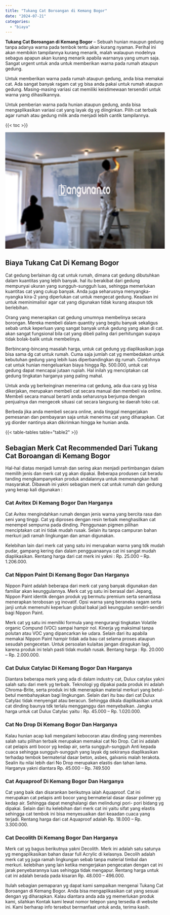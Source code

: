 ```yaml
---
title: "Tukang Cat Boroangan di Kemang Bogor"
date: "2024-07-21"
categories: 
  - "biaya"
---
```


**Tukang Cat Boroangan di Kemang Bogor** – Sebuah hunian maupun gedung tanpa adanya warna pada tembok tentu akan kurang nyaman. Perihal ini akan membikin tampilannya kurang menarik, malah walaupun modelnya sebagus apapun akan kurang menarik apabila warnanya yang umum saja. Sangat urgent untuk anda untuk memberikan warna pada rumah ataupun gedung.

Untuk memberikan warna pada rumah ataupun gedung, anda bisa memakai cat. Ada sangat banyak ragam cat yg bisa anda pakai untuk rumah ataupun gedung. Masing-masing variasi cat memiliki keistimewaan tersendiri untuk warna yang dihasilkannya.

Untuk pemberian warna pada hunian ataupun gedung, anda bisa mengaplikasikan variasi cat yang layak dg yg diinginkan. Pilih cat terbaik agar rumah atau gedung milik anda menjadi lebih cantik tampilannya.

{{< toc >}}

![Tukang Cat Boroangan di Kemang Bogor](/images/jasa-cat-murah31.png)

## Biaya Tukang Cat Di Kemang Bogor

Cat gedung berlainan dg cat untuk rumah, dimana cat gedung dibutuhkan dalam kuantitas yang lebih banyak. hal itu berakibat dari gedung mempunyai ukuran yang sungguh-sungguh luas, sehingga memerlukan kuantitas cat yang cukup banyak. Anda juga seharusnya menyangka-nyangka kira-2 yang diperlukan cat untuk mengecat gedung. Keadaan ini untuk meminimalisir agar cat yang digunakan tidak kurang ataupun tdk berlebihan.

Orang yang menerapkan cat gedung umumnya membelinya secara borongan. Mereka membeli dalam quantity yang begitu banyak sekaligus sebab untuk keperluan yang sangat banyak untuk gedung yang akan di cat. akan sangat fungsional bila cat yang dibeli paling dari perhitungan supaya tidak bolak-balik untuk membelinya.

Berbincang-bincang masalah harga, untuk cat gedung yg diaplikasikan juga bisa sama dg cat untuk rumah. Cuma saja jumlah cat yg membedakan untuk kebutuhan gedung yang lebih luas diperbandingkan dg rumah. Contohnya cat untuk hunian mengeluarkan biaya hingga Rp. 500.000, untuk cat gedung dapat mencapai jutaan rupiah. Hal inilah yg menciptakan cat gedung tingkatan harganya yang paling mahal.

Untuk anda yg berkeinginan menerima cat gedung, ada dua cara yg bisa dikerjakan, merupakan membeli cat secara manual dan membeli via online. Membeli secara manual berarti anda seharusnya berjumpa dengan penjualnya dan mengecek situasi cat secara langsung ke daerah toko cat.

Berbeda jika anda membeli secara online, anda tinggal mengerjakan pemesanan dan pembayaran saja untuk menerima cat yang diharapkan. Cat yg diorder nantinya akan dikirimkan hingga ke hunian anda.

{{< table-tables table="table2" >}}

## Sebagian Merk Cat Recommended Dari Tukang Cat Boroangan di Kemang Bogor

Hal-hal diatas menjadi lumrah dan sering akan menjadi pertimbangan dalam memilih jenis dan merk cat yg akan dipakai. Beberapa produsen cat beradu tanding mengkampanyekan produk andalannya untuk memenangkan hati masyarakat. Dibawah ini yakni sebagian merk cat untuk rumah dan gedung yang kerap kali digunakan :

### Cat Avitex Di Kemang Bogor Dan Harganya

Cat Avitex mengindahkan rumah dengan jenis warna yang bercita rasa dan seni yang tinggi. Cat yg diproses dengan resin terbaik menghasilkan cat menempel sempurna pada dinding. Penggunaan pigmen pilihan menciptakan cat ini tidak mudah rusak. Selain itu tanpa campuran bahan merkuri jadi ramah lingkungan dan aman digunakan.

Kelebihan lain dari merk cat yang satu ini merupakan warna yang tdk mudah pudar, gampang kering dan dalam pengguanaanya cat ini sangat mudah diaplikasikan. Rentang harga dari cat merk ini yakni : Rp. 25.000 – Rp. 1.206.000.

### Cat Nippon Paint Di Kemang Bogor Dan Harganya

Nippon Paint adalah beberapa dari merk cat yang banyak digunakan dan familiar akan keunggulannya. Merk cat yg satu ini berasal dari Jepang, Nippon Paint identik dengan produk yg bermutu premium serta senantiasa menerapkan terobosan yg inovatif. Opsi warna yang beraneka ragam serta janji untuk memenuhi keperluan global bakal jadi keunggulan sendiri-sendiri bagi Nippon Paint.

Merk cat yg satu ini memiliki formula yang mengurangi tingkatan Volatile organic Compund (VOC) sampai hampir nol. Kinerja yg maksimal tanpa polutan atau VOC yang dipancarkan ke udara. Selain dari itu apabila memakai Nippon Paint hampir tidak ada bau cat selama proses ataupun sesudah pengecetan. Untuk persoalan kulaitas jangan diragukan lagi, karena produk ini telah pasti tidak mudah rusak. Bentang harga : Rp. 20.000 – Rp. 2.000.000.

### Cat Dulux Catylac Di Kemang Bogor Dan Harganya

Diantara beberapa merk yang ada di dalam industry cat, Dulux catylax yakni salah satu dari merk yg terbaik. Teknologi yg dipakai pada produk ini adalah Chroma-Brite, serta produk ini tdk menerapkan material merkuri yang betul-betul membahayakan bagi lingkungan. Selain dari itu bau dari cat Dulux Catylac tidak menyengat atau beracun. Sehingga dikala diaplikasikan untuk cat dinding baunya tdk terlalu mengganggu dan menyebalkan. Jangka harga untuk cat Dulux Catylac yaitu : Rp. 45.000 – Rp. 1.020.000.

### Cat No Drop Di Kemang Bogor Dan Harganya

Kalau hunian acap kali mengalami kebocoran atau dinding yang merembes salah satu pilihan terbaik merupakan memakai cat No Drop. Cat ini adalah cat pelapis anti bocor yg kedap air, serta sungguh-sungguh Anti kepada cuaca sehingga sungguh-sungguh yang layak dg sekiranya diaplikasikan terhadap tembok bermaterial dasar beton, asbes, galvanis malah terakota. Sealin itu nilai lebih dari No Drop merupakan elastis dan tahan lama. Harganya yakni diantara Rp. 45.000 – Rp. 749.500

### Cat Aquaproof Di Kemang Bogor Dan Harganya

Cat yang baik dan disarankan berikutnya ialah Aquaproof. Cat ini merupakan cat pelapis anti bocor yang bermaterial dasar dasar polimer yg kedap air. Sehingga dapat menghalangi dan melindungi pori- pori bidang yg dipakai. Selain dari itu kelebihan dari merk cat ini yaitu sifat yang elastis sehingga cat tembok ini bisa menyesuaikan dari keaadan cuaca yang terjadi. Rentang harga dari cat Aquaproof adalah Rp. 18.000 – Rp. 3.300.000.

### Cat Decolith Di Kemang Bogor Dan Harganya

Merk cat yg bagus berikutnya yakni Decolith. Merk ini adalah satu satunya yg mengaplikasikan bahan dasar full Acrylic di kelasnya. Decolih adalah merk cat yg juga ramah lingkungan sebab tanpa material timbal dan merkuri. kelebihan yang lain ketika mengerjakan pengecatan dengan cat ini jarak penyebarannya luas sehingga tidak mengapur. Rentang harga untuk cat ini adalah berada pada kisaran Rp. 48.000 – 496.000.

Itulah sebagian pemaparan yg dapat kami sampaikan mengenai Tukang Cat Boroangan di Kemang Bogor. Anda bisa mengaplikasikan cat yang sesuai dengan yg diharapkan. Kalau diantara anda ada yg memerlukan produk kami, silahkan Kontak kami lewat nomor telepon yang tersedia di website ini. Kami berharap info tersebut bermanfaat untuk anda, terima kasih.
